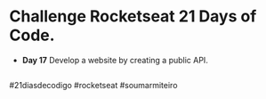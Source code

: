 # Challenge Rocketseat 21 Days of Code.
* **Day 17** Develop a website by creating a public API.
<div align ="center">
  <img src="tmdb-movie/src/assets/movies.gif" alt="">
 
</div>

#21diasdecodigo #rocketseat #soumarmiteiro
